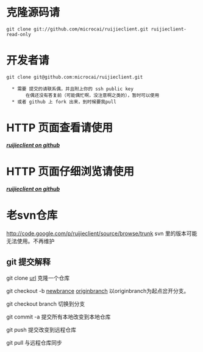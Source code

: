 # 克隆源码请 #
` git clone git://github.com/microcai/ruijieclient.git ruijieclient-read-only `

# 开发者请 #
` git clone git@github.com:microcai/ruijieclient.git `
```
  * 需要 提交的请联系偶，并且附上你的 ssh public key
       在偶还没有答复前（可能偶忙啊，没注意啊之类的），暂时可以使用
  * 或者 github 上 fork 出来，到时候要我pull
```

# HTTP 页面查看请使用 #

**_[ruijieclient on github](http://github.com/microcai/ruijieclient.git)_**

# HTTP 页面仔细浏览请使用 #

**_[ruijieclient on github](http://github.com/microcai/ruijieclient)_**


# 老svn仓库 #
http://code.google.com/p/ruijieclient/source/browse/trunk
svn 里的版本可能无法使用。不再维护

## git 提交解释 ##

git clone [url](url.md)
克隆一个仓库


git checkout -b [newbrance](newbrance.md) [originbranch](originbranch.md)
以originbranch为起点岔开分支。

git checkout branch
切换到分支

git commit -a
提交所有本地改变到本地仓库

git  push
提交改变到远程仓库

git pull
与远程仓库同步